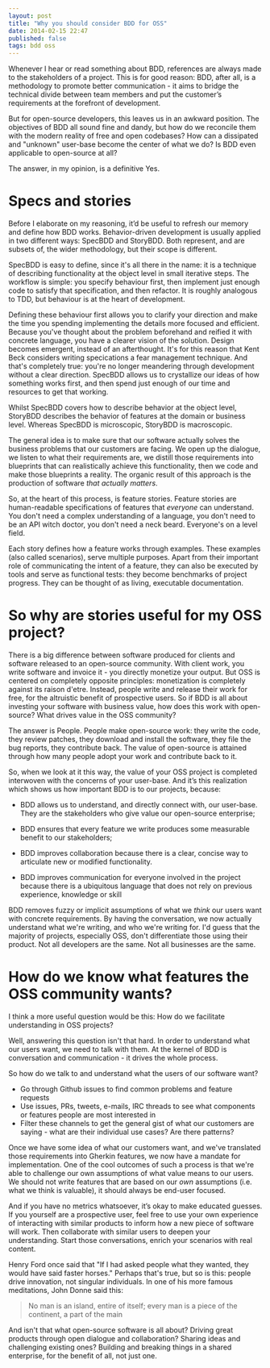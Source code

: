 ```yaml
---
layout: post
title: "Why you should consider BDD for OSS"
date: 2014-02-15 22:47
published: false
tags: bdd oss
---
```



Whenever I hear or read something about BDD, references are always made to the stakeholders of a project. This is for good reason: BDD, after all, is a methodology to promote better communication - it aims to bridge the technical divide between team members and put the customer’s requirements at the forefront of development. 

But for open-source developers, this leaves us in an awkward position. The objectives of BDD all sound fine and dandy, but how do we reconcile them with the modern reality of free and open codebases? How can a dissipated and "unknown" user-base become the center of what we do? Is BDD even applicable to open-source at all?

The answer, in my opinion, is a definitive Yes.

# Specs and stories

Before I elaborate on my reasoning, it’d be useful to refresh our memory and define how BDD works. Behavior-driven development is usually applied in two different ways: SpecBDD and StoryBDD. Both represent, and are subsets of, the wider methodology, but their scope is different.

SpecBDD is easy to define, since it's all there in the name: it is a technique of describing functionality at the object level in small iterative steps. The workflow is simple: you specify behaviour first, then implement just enough code to satisfy that specification, and then refactor. It is roughly analogous to TDD, but behaviour is at the heart of development.

Defining these behaviour first allows you to clarify your direction and make the time you spending implementing the details more focused and efficient. Because you've thought about the problem beforehand and reified it with concrete language, you have a clearer vision of the solution. Design becomes emergent, instead of an afterthought. It's for this reason that Kent Beck considers writing specications a fear management technique. And that's completely true: you're no longer meandering through development without a clear direction. SpecBDD allows us to crystallize our ideas of how something works first, and then spend just enough of our time and resources to get that working.

Whilst SpecBDD covers how to describe behavior at the object level, StoryBDD describes the behavior of features at the domain or business level. Whereas SpecBDD is microscopic, StoryBDD is macroscopic.

The general idea is to make sure that our software actually solves the business problems that our customers are facing. We open up the dialogue, we listen to what their requirements are, we distill those requirements into blueprints that can realistically achieve this functionality, then we code and make those blueprints a reality. The organic result of this approach is the production of software _that actually matters_.

So, at the heart of this process, is feature stories. Feature stories are human-readable specifications of features that _everyone_ can understand. You don't need a complex understanding of a language, you don't need to be an API witch doctor, you don't need a neck beard. Everyone's on a level field.

Each story defines how a feature works through examples. These examples (also called scenarios), serve multiple purposes. Apart from their important role of communicating the intent of a feature, they can also be executed by tools and serve as functional tests: they become benchmarks of project progress. They can be thought of as living, executable documentation.

# So why are stories useful for my OSS project?

There is a big difference between software produced for clients and software released to an open-source community. With client work, you write software and invoice it - you directly monetize your output. But OSS is centered on completely opposite principles: monetization is completely against its raison d'etre. Instead, people write and release their work for free, for the altruistic benefit of prospective users. So if BDD is all about investing your software with business value, how does this work with open-source? What drives value in the OSS community?

The answer is People. People make open-source work: they write the code, they review patches, they download and install the software, they file the bug reports, they contribute back. The value of open-source is attained through how many people adopt your work and contribute back to it. 

So, when we look at it this way, the value of your OSS project is completed interwoven with the concerns of your user-base. And it’s this realization which shows us how important BDD is to our projects, because:

- BDD allows us to understand, and directly connect with, our user-base. They are the stakeholders who give value our open-source enterprise;

- BDD ensures that every feature we write produces some measurable benefit to our stakeholders;

- BDD improves collaboration because there is a clear, concise way to articulate new or modified functionality.

- BDD improves communication for everyone involved in the project because there is a ubiquitous language that does not rely on previous experience, knowledge or skill

BDD removes fuzzy or implicit assumptions of what we _think_ our users want with concrete requirements. By having the conversation, we now actually understand what we're writing, and who we're writing for. I'd guess that the majority of projects, especially OSS, don't differentiate those using their product. Not all developers are the same. Not all businesses are the same.

# How do we know what features the OSS community wants?

I think a more useful question would be this: How do we facilitate understanding in OSS projects?

Well, answering this question isn't that hard. In order to understand what our users want, we need to talk with them. At the kernel of BDD is conversation and communication - it drives the whole process.

So how do we talk to and understand what the users of our software want?

- Go through Github issues to find common problems and feature requests
- Use issues, PRs, tweets, e-mails, IRC threads to see what components or features people are most interested in
- Filter these channels to get the general gist of what our customers are saying - what are their individual use cases? Are there patterns?

Once we have some idea of what our customers want, and we've translated those requirements into Gherkin features, we now have a mandate for implementation. One of the cool outcomes of such a process is that we're able to challenge our own assumptions of what value means to our users. We should not write features that are based on our _own_ assumptions (i.e. what we think is valuable), it should always be end-user focused.

And if you have no metrics whatsoever, it’s okay to make educated guesses. If you yourself are a prospective user, feel free to use your own experience of interacting with similar products to inform how a new piece of software will work. Then collaborate with similar users to deepen your understanding. Start those conversations, enrich your scenarios with real content.

Henry Ford once said that "If I had asked people what they wanted, they would have said faster horses." Perhaps that's true, but so is this: people drive innovation, not singular individuals. In one of his more famous meditations, John Donne said this:

> No man is an island,  entire of itself; every man is a piece of the continent, a part of the main

And isn't that what open-source software is all about? Driving great products through open dialogue and collaboration? Sharing ideas and challenging existing ones? Building and breaking things in a shared enterprise, for the benefit of all, not just one.
